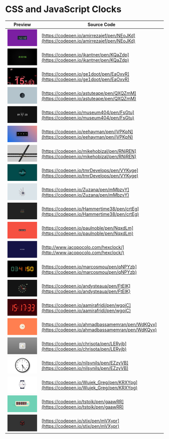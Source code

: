 # CSS and JavaScript Clocks
|  Preview   | Source Code  |
|  ----  | ----  |
| ![](0/screenshot.png)  | [https://codepen.io/amirrezajef/pen/NEoJKd](https://codepen.io/amirrezajef/pen/NEoJKd) |
| ![](1/screenshot.png)  | [https://codepen.io/jkantner/pen/KQaZdp](https://codepen.io/jkantner/pen/KQaZdp) |
| ![](2/screenshot.png)  | [https://codepen.io/ge1doot/pen/EaOxvR](https://codepen.io/ge1doot/pen/EaOxvR) |
| ![](3/screenshot.png)  | [https://codepen.io/astuteape/pen/QXQZmM](https://codepen.io/astuteape/pen/QXQZmM) |
| ![](4/screenshot.png)  | [https://codepen.io/museum404/pen/FsGtu](https://codepen.io/museum404/pen/FsGtu) |
| ![](5/screenshot.png)  | [https://codepen.io/eehayman/pen/jVPKpN](https://codepen.io/eehayman/pen/jVPKpN) |
| ![](6/screenshot.png)  | [https://codepen.io/mikehobizal/pen/RNjREN](https://codepen.io/mikehobizal/pen/RNjREN) |
| ![](7/screenshot.png)  | [https://codepen.io/tmrDevelops/pen/VYKyge](https://codepen.io/tmrDevelops/pen/VYKyge) |
| ![](8/screenshot.png)  | [https://codepen.io/Zuzana/pen/mMbzvY](https://codepen.io/Zuzana/pen/mMbzvY) |
| ![](9/screenshot.png)  | [https://codepen.io/Hammertime38/pen/crtEg](https://codepen.io/Hammertime38/pen/crtEg) |
| ![](10/screenshot.png)  | [https://codepen.io/paulnoble/pen/NqxdLm](https://codepen.io/paulnoble/pen/NqxdLm) |
| ![](11/screenshot.png)  | [http://www.jacopocolo.com/hexclock/](http://www.jacopocolo.com/hexclock/) |
| ![](12/screenshot.png)  | [https://codepen.io/marcosmou/pen/qNPYzb](https://codepen.io/marcosmou/pen/qNPYzb) |
| ![](13/screenshot.png)  | [https://codepen.io/andysteaua/pen/FtEIK](https://codepen.io/andysteaua/pen/FtEIK) |
| ![](14/screenshot.png)  | [https://codepen.io/aamirafridi/pen/wgoiC](https://codepen.io/aamirafridi/pen/wgoiC) |
| ![](15/screenshot.png)  | [https://codepen.io/ahmadbassamemran/pen/WdKQyx](https://codepen.io/ahmadbassamemran/pen/WdKQyx) |
| ![](16/screenshot.png)  | [https://codepen.io/chrisota/pen/LERyjb](https://codepen.io/chrisota/pen/LERyjb) |
| ![](17/screenshot.png)  | [https://codepen.io/nilsynils/pen/EZzyVB](https://codepen.io/nilsynils/pen/EZzyVB) |
| ![](18/screenshot.png)  | [https://codepen.io/Wujek_Greg/pen/KRXYpg](https://codepen.io/Wujek_Greg/pen/KRXYpg) |
| ![](19/screenshot.png)  | [https://codepen.io/tstoik/pen/gaawRR](https://codepen.io/tstoik/pen/gaawRR) |
| ![](20/screenshot.png)  | [https://codepen.io/stix/pen/mVXypr](https://codepen.io/stix/pen/mVXypr) |
